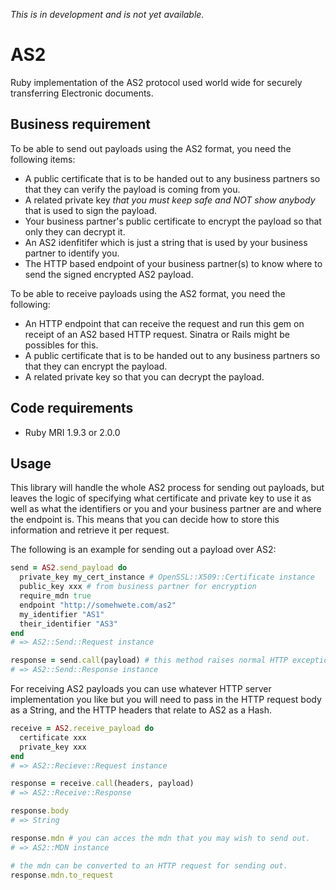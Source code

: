 *This is in development and is not yet available.*

# AS2

Ruby implementation of the AS2 protocol used world wide for securely transferring Electronic documents.

## Business requirement

To be able to send out payloads using the AS2 format, you need the following items:

* A public certificate that is to be handed out to any business partners so that they can verify the payload is coming from you.
* A related private key *that you must keep safe and NOT show anybody* that is used to sign the payload.
* Your business partner's public certificate to encrypt the payload so that only they can decrypt it.
* An AS2 idenfitifer which is just a string that is used by your business partner to identify you.
* The HTTP based endpoint of your business partner(s) to know where to send the signed encrypted AS2 payload.

To be able to receive payloads using the AS2 format, you need the following:

* An HTTP endpoint that can receive the request and run this gem on receipt of an AS2 based HTTP request. Sinatra or Rails might be possibles for this.
* A public certificate that is to be handed out to any business partners so that they can encrypt the payload.
* A related private key so that you can decrypt the payload.

## Code requirements

* Ruby MRI 1.9.3 or 2.0.0

## Usage

This library will handle the whole AS2 process for sending out payloads, but leaves the logic of specifying what certificate and private key to use it as well as what the identifiers or you and your business partner are and where the endpoint is. This means that you can decide how to store this information and retrieve it per request.

The following is an example for sending out a payload over AS2:

```ruby
send = AS2.send_payload do
  private_key my_cert_instance # OpenSSL::X509::Certificate instance
  public_key xxx # from business partner for encryption
  require_mdn true
  endpoint "http://somehwete.com/as2"
  my_identifier "AS1"
  their_identifier "AS3"
end
# => AS2::Send::Request instance

response = send.call(payload) # this method raises normal HTTP exceptions and custom AS2 exceptions as well depending on whether it is a wire problem or an AS2 based problem
# => AS2::Send::Response instance
```

For receiving AS2 payloads you can use whatever HTTP server implementation you like but you will need to pass in the HTTP request body as a String, and the HTTP headers that relate to AS2 as a Hash.

```ruby
receive = AS2.receive_payload do
  certificate xxx
  private_key xxx
end
# => AS2::Recieve::Request instance

response = receive.call(headers, payload)
# => AS2::Receive::Response

response.body
# => String

response.mdn # you can acces the mdn that you may wish to send out.
# => AS2::MDN instance

# the mdn can be converted to an HTTP request for sending out.
response.mdn.to_request
```
